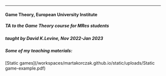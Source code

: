 ---
#### **Game Theory**, European University Institute  
##### TA to the Game Theory course for MRes students 
##### taught by David K.Levine, Nov 2022-Jan 2023  
##### Some of my teaching materials:  
[Static games](/workspaces/martakorczak.github.io/static/uploads/Static game-example.pdf)